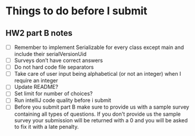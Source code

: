 # Things to do before I submit #

## HW2 part B notes ##

- [ ] Remember to implement Serializable for every class except main and include their serialVersionUid
- [ ] Surveys don’t have correct answers
- [ ] Do not hard code file separators
- [ ] Take care of user input being alphabetical (or not an integer) when I require an integer
- [ ] Update README?
- [ ] Set limit for number of choices?
- [ ] Run intelliJ code quality before i submit
- [ ] Before you submit part B make sure to provide us with a sample survey containing all types of questions. If you
  don't provide us the sample survey your submission will be returned with a 0 and you will be asked to fix it with a
  late penalty.
